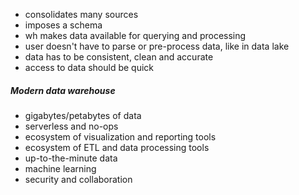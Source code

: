 - consolidates many sources
- imposes a schema
- wh makes data available for querying and processing
- user doesn't have to parse or pre-process data, like in data lake
- data has to be consistent, clean and accurate
- access to data should be quick

##### Modern data warehouse
- gigabytes/petabytes of data
- serverless and no-ops
- ecosystem of visualization and reporting tools
- ecosystem of ETL and data processing tools
- up-to-the-minute data
- machine learning
- security and collaboration